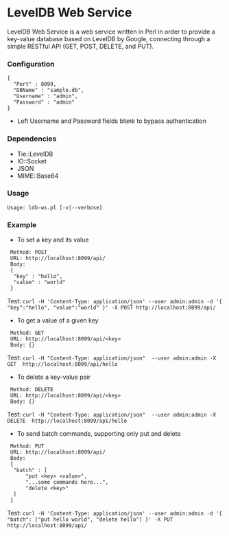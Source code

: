 # LevelDB Web Service
LevelDB Web Service is a web service written in Perl in order to provide a key-value database based on LevelDB by Google, connecting through a simple RESTful API (GET, POST, DELETE, and PUT).

### Configuration
```
{
  "Port" : 8099,
  "DBName" : "sample.db",
  "Username" : "admin",
  "Password" : "admin"
}
```
 * Left Username and Password fields blank to bypass authentication
 
### Dependencies
 * Tie::LevelDB
 * IO::Socket
 * JSON
 * MIME::Base64

### Usage
```
Usage: ldb-ws.pl [-v|--verbose]
```
### Example
 * To set a key and its value
```
 Method: POST
 URL: http://localhost:8099/api/
 Body: 
 {
  "key" : "hello",
  "value" : "world"
 }
```
Test: ``` curl -H 'Content-Type: application/json' --user admin:admin -d '{ "key":"hello", "value":"world" }' -X POST http://localhost:8099/api/ ```

 * To get a value of a given key
```
 Method: GET
 URL: http://localhost:8099/api/<key>
 Body: {}
```
 Test: ``` curl -H "Content-Type: application/json"  --user admin:admin -X GET  http://localhost:8099/api/hello ```
 
  * To delete a key-value pair
```
 Method: DELETE
 URL: http://localhost:8099/api/<key>
 Body: {}
```
 Test: ``` curl -H "Content-Type: application/json"  --user admin:admin -X DELETE  http://localhost:8099/api/hello ```
 
 * To send batch commands, supporting only put and delete
```
 Method: PUT
 URL: http://localhost:8099/api/
 Body: 
 {
  "batch" : [
      "put <key> <value>",
      "...some commands here...", 
      "delete <key>"
  ]
 }
```
Test: ``` curl -H 'Content-Type: application/json' --user admin:admin -d '{ "batch": ["put hello world", "delete hello"] }' -X PUT http://localhost:8099/api/ ```

